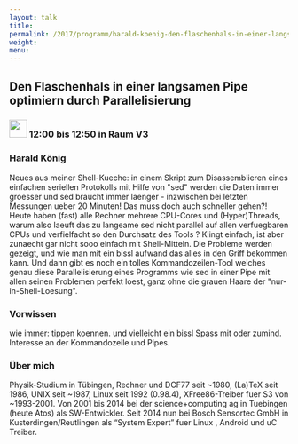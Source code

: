 ```yaml
---
layout: talk
title:
permalink: /2017/programm/harald-koenig-den-flaschenhals-in-einer-langsamen-pipe-optimiern-durch-parallelisierung-/
weight:
menu:
---
```

## Den Flaschenhals in einer langsamen Pipe optimiern durch Parallelisierung 

### <img height = "32" src="../../../images/talk.svg"> 12:00 bis 12:50 in Raum V3

### Harald König

Neues aus meiner Shell-Kueche: in einem Skript zum Disassemblieren eines einfachen seriellen Protokolls mit Hilfe von "sed" werden die Daten immer groesser und sed  braucht immer laenger - inzwischen bei letzten Messungen ueber 20 Minuten! Das muss doch auch schneller gehen?!  Heute haben (fast) alle Rechner mehrere CPU-Cores und (Hyper)Threads, warum also laeuft das zu langeame sed nicht parallel auf allen verfuegbaren CPUs und verfielfacht so den Durchsatz des Tools ?  Klingt einfach, ist aber zunaecht gar nicht sooo einfach mit Shell-Mitteln.  Die Probleme werden gezeigt, und wie man mit ein bissl aufwand das alles in den Griff bekommen kann.  Und dann gibt es noch ein tolles Kommandozeilen-Tool welches genau diese Parallelisierung eines Programms wie sed in einer Pipe mit allen seinen Problemen perfekt loest, ganz ohne die grauen Haare der "nur-in-Shell-Loesung".

### Vorwissen

wie immer: tippen koennen. und vielleicht ein bissl Spass mit oder zumind. Interesse an der Kommandozeile und Pipes.

### Über mich

Physik-Studium in Tübingen, Rechner und DCF77 seit ~1980, (La)TeX seit 1986, UNIX seit ~1987, Linux seit 1992 (0.98.4), XFree86-Treiber fuer S3 von ~1993-2001. Von 2001 bis 2014 bei der science+computing ag in Tuebingen (heute Atos) als SW-Entwickler. Seit 2014 nun bei Bosch Sensortec GmbH in Kusterdingen/Reutlingen als “System Expert” fuer Linux , Android und uC Treiber.

